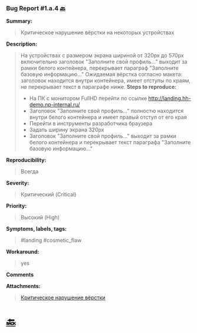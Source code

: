### Bug Report #1.a.4 [🔙](../solutions/solution_1.md)
**Summary:**
> Критическое нарушение вёрстки на некоторых устройствах 

**Description:**
> На устройствах с размером экрана шириной от 320px до 570px включительно
> заголовок "Заполните свой профиль..." выходит за рамки белого контейнера, перекрывает параграф "Заполните базовую информацию..."
> Ожидаемая вёрстка согласно макета: заголовок находится внутри контейнера, имеет отступы по краям, не перекрывает текст в параграфе ниже.
**Steps to reproduce:**
> - На ПК с монитором FullHD перейти по ссылке http://landing.hh-demo.np-internal.ru/
> - Заголовок "Заполните свой профиль..." полностю находится внутри белого контейнера и имеет правый отступ от его края
> - Перейти в инструменты разработчика браузера
> - Задать ширину экрана 320px
> - Заголовок "Заполните свой профиль..." выходит за рамки белого контейнера и перекрывает текст параграфа "Заполните базовую информацию..."


**Reproducibility:**
> Всегда
> 
**Severity:**
> Критический (Critical)
> 
**Priority:**
> Высокий (High)
> 
**Symptoms, labels, tags:**
> #landing #cosmetic_flaw
> 
**Workaround:**
> yes
> 
**Comments**
> 

**Attachments:**
> [Критическое нарушение вёрстки](../attachments/1.a.4_actual.png)

# [🔙](../solutions/solution_1.md)